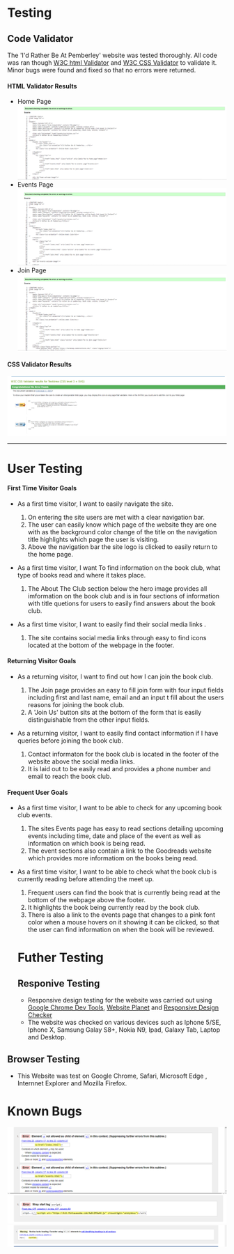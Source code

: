 # Testing

## Code Validator 
The 'I'd Rather Be At Pemberley' website was tested thoroughly. All code was ran though [W3C html Validator](https://validator.w3.org/) and [W3C CSS Validator](https://jigsaw.w3.org/css-validator/) to validate it. Minor bugs were found and fixed so that no errors were returned.

#### HTML Validator Results
* Home Page
![Home Validation](assets/readme-images/homevalidation.png)
* Events Page
![Events Validation](assets/readme-images/eventsvalidation.png)
* Join Page
![Join Validation](assets/readme-images/joinvalidation.png)

#### CSS Validator Results
![CSS Validation](assets/readme-images/cssvalidation.png)

---

# User Testing 

#### First Time Visitor Goals

* As a first time visitor, I want to easily navigate the site.

  1. On entering the site users are met with a clear navigation bar.
  2. The user can easily know which page of the website they are one with as the background color change of the title on the navigation title highlights which page the user is visiting.
  3. Above the navigation bar the site logo is clicked to easily return to the home page.

* As a first time visitor, I want To find information on the book club, what type of books read and where it takes place. 

  1. The About The Club section below the hero image provides all imformation on the book club and is in four sections of information with title quetions for users to easily find answers about the book club.

* As a first time visitor, I want to easily find their social media links .

  1. The site contains social media links through easy to find icons located at the bottom of the webpage in the footer.

#### Returning Visitor Goals

* As a returning visitor, I want to find out how I can join the book club.

  1. The Join page provides an easy to fill join form with four input fields including first and last name, email and an input t fill about the users reasons for joining the book club.
  2. A 'Join Us' button sits at the bottom of the form that is easily distinguishable from the other input fields.

* As a returning visitor, I want to easily find contact information if I have queries before joining the book club.

  1. Contact informaton for the book club is located in the footer of the website above the social media links.
  2. It is laid out to be easily read and provides a phone number and email to reach the book club.

#### Frequent User Goals
* As a first time visitor, I want to be able to check for any upcoming book club events.

  1. The sites Events page has easy to read sections detailing upcoming events including time, date and place of the event as well as information on which book is being read.
  2. The event sections also contain a link to the Goodreads website which provides more informatiom on the books being read.

* As a first time visitor, I want to be able to check what the book club is currently reading before attending the meet up.

  1. Frequent users can find the book that is currently being read at the bottom of the webpage above the footer.
  2. It highlights the book being currently read by the book club.
  3. There is also a link to the events page that changes to a pink font color when a mouse hovers on it showing it can be clicked, so that the user can find information on when the book will be reviewed.

  # Futher Testing

  ## Responive Testing
  * Responsive design testing for the website was carried out using [Google Chrome Dev Tools](https://www.google.com/chrome/dev/), [Website Planet](https://www.websiteplanet.com/) and [Responsive Design Checker](https://responsivedesignchecker.com/)
  * The website was checked on various devices such as Iphone 5/SE, Iphone X, Samsung Galay S8+, Nokia N9, Ipad, Galaxy Tab, Laptop and Desktop.
  
 ## Browser Testing
 * This Website was test on Google Chrome, Safari, Microsoft Edge , Internnet Explorer and Mozilla Firefox.
 


  # Known Bugs

  ![Links Error](assets/readme-images/linkserror.png)
  ![Script Error](assets/readme-images/scripterror.png)
  ![Hero Image Error](assets/readme-images/heroimageerror.png)

